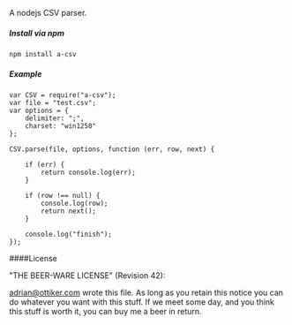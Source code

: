 A nodejs CSV parser.

##### Install via npm #####
    npm install a-csv
    
##### Example #####
    var CSV = require("a-csv");
    var file = "test.csv";
    var options = {
        delimiter: ";",
        charset: "win1250"
    };

    CSV.parse(file, options, function (err, row, next) {
                    
        if (err) {
            return console.log(err);
        }
        
        if (row !== null) {
            console.log(row);
            return next();
        }
        
        console.log("finish");
    });

####License

"THE BEER-WARE LICENSE" (Revision 42):

adrian@ottiker.com wrote this file. As long as you retain this notice you
can do whatever you want with this stuff. If we meet some day, and you think
this stuff is worth it, you can buy me a beer in return.
